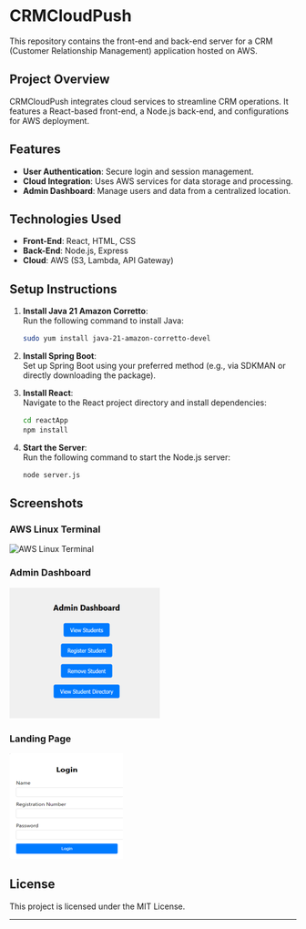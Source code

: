 # CRMCloudPush

This repository contains the front-end and back-end server for a CRM (Customer Relationship Management) application hosted on AWS.

## Project Overview
CRMCloudPush integrates cloud services to streamline CRM operations. It features a React-based front-end, a Node.js back-end, and configurations for AWS deployment.

## Features
- **User Authentication**: Secure login and session management.
- **Cloud Integration**: Uses AWS services for data storage and processing.
- **Admin Dashboard**: Manage users and data from a centralized location.

## Technologies Used
- **Front-End**: React, HTML, CSS
- **Back-End**: Node.js, Express
- **Cloud**: AWS (S3, Lambda, API Gateway)

## Setup Instructions

1. **Install Java 21 Amazon Corretto**:  
   Run the following command to install Java:
   ```bash
   sudo yum install java-21-amazon-corretto-devel
   ```

2. **Install Spring Boot**:  
   Set up Spring Boot using your preferred method (e.g., via SDKMAN or directly downloading the package).

3. **Install React**:  
   Navigate to the React project directory and install dependencies:
   ```bash
   cd reactApp
   npm install
   ```

4. **Start the Server**:  
   Run the following command to start the Node.js server:
   ```bash
   node server.js
   ```

## Screenshots

### AWS Linux Terminal
![AWS Linux Terminal](https://github.com/madddx/CRMCloudPush/blob/bc0a0eb99a92ccab2dc9bada30bd97ba2239453c/AWS%20Linus%20Terminal.png)

### Admin Dashboard
![Admin Dashboard](Admin%20Dashboard.png)

### Landing Page
![Landing Page](Landing%20Page.png)

## License
This project is licensed under the MIT License.

---
